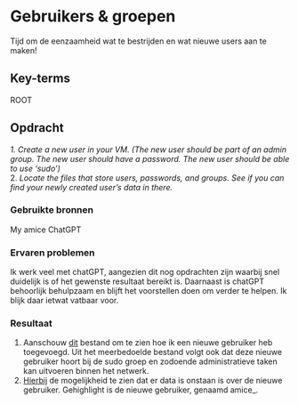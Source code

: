 # Gebruikers & groepen
Tijd om de eenzaamheid wat te bestrijden en wat nieuwe users aan te maken!

## Key-terms
ROOT

## Opdracht
*1. Create a new user in your VM. 
(The new user should be part of an admin group.
The new user should have a password.
The new user should be able to use ‘sudo’)*  
2. *Locate the files that store users, passwords, and groups. See if you can find your newly created user’s data in there.*


### Gebruikte bronnen
My amice ChatGPT

### Ervaren problemen
Ik werk veel met chatGPT, aangezien dit nog opdrachten zijn waarbij snel duidelijk is of het gewenste resultaat bereikt is. Daarnaast is chatGPT behoorlijk behulpzaam en blijft het voorstellen doen om verder te helpen. Ik blijk daar ietwat vatbaar voor. 

### Resultaat
1. Aanschouw [dit](/00_includes/04.newUser.PNG) bestand om te zien hoe ik een nieuwe gebruiker heb toegevoegd. Uit het meerbedoelde bestand volgt ook dat deze nieuwe gebruiker hoort bij de sudo groep en zodoende administratieve taken kan uitvoeren binnen het netwerk. 
2. [Hierbij](/00_includes/04.2.amiceLeeft.PNG) de mogelijkheid te zien dat er data is onstaan is over de nieuwe gebruiker. Gehighlight is de nieuwe gebruiker, genaamd amice_. 
